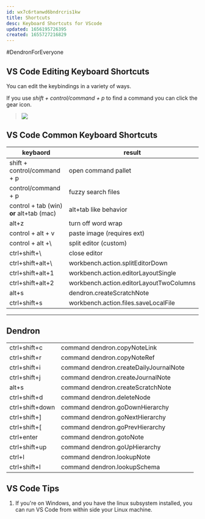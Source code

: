```yaml
---
id: wx7c6rtanwd6bndrcris1kw
title: Shortcuts
desc: Keyboard Shortcuts for VScode
updated: 1656195726395
created: 1655727216829
---
```


#DendronForEveryone

## VS Code Editing Keyboard Shortcuts

You can edit the keybindings in a variety of ways.

If you use _shift + control/command + p_ to find a command you can click the gear icon.

> ![](/assets/images/2022-06-20-11-36-24.png)

## VS Code Common Keyboard Shortcuts

| keybaord                                 | result                                  |
| ---------------------------------------- | --------------------------------------- |
| shift + control/command + p              | open command pallet                     |
| control/command + p                      | fuzzy search files                      |
| control + tab (win) **or** alt+tab (mac) | alt+tab like behavior                   |
| alt+z                                    | turn off word wrap                      |
| control + alt + v                        | paste image (requires ext)              |
| control + alt +\\                        | split editor (custom)                   |
| ctrl+shift+\\                            | close editor                            |
| ctrl+shift+alt+\\                        | workbench.action.splitEditorDown        |
| ctrl+shift+alt+1                         | workbench.action.editorLayoutSingle     |
| ctrl+shift+alt+2                         | workbench.action.editorLayoutTwoColumns |
| alt+s                                    | dendron.createScratchNote               |
| ctrl+shift+s                             | workbench.action.files.saveLocalFile    |

---

## Dendron

|                 |                                        |     |
| --------------- | -------------------------------------- | --- |
| ctrl+shift+c    | command dendron.copyNoteLink           |
| ctrl+shift+r    | command dendron.copyNoteRef            |
| ctrl+shift+i    | command dendron.createDailyJournalNote |
| ctrl+shift+j    | command dendron.createJournalNote      |
| alt+s           | command dendron.createScratchNote      |
| ctrl+shift+d    | command dendron.deleteNode             |
| ctrl+shift+down | command dendron.goDownHierarchy        |
| ctrl+shift+]    | command dendron.goNextHierarchy        |
| ctrl+shift+[    | command dendron.goPrevHierarchy        |
| ctrl+enter      | command dendron.gotoNote               |
| ctrl+shift+up   | command dendron.goUpHierarchy          |
| ctrl+l          | command dendron.lookupNote             |
| ctrl+shift+l    | command dendron.lookupSchema           |

## VS Code Tips

1. If you're on Windows, and you have the linux subsystem installed, you can run VS Code from within side your Linux machine.
